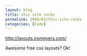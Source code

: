 ```yaml
---
layout: blog
title: this site rocks
permalink: 2009/03/this-site-rocks
categories: [Code]
---
```


<p><a href="http://layouts.ironmyers.com/">http://layouts.ironmyers.com/</a></p>
<p>Awesome free css layouts? Ok!</p>
